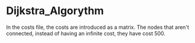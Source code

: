 # Dijkstra_Algorythm
In the costs file, the costs are introduced as a matrix. The nodes that aren't connected, instead of having an infinite cost, they have cost 500.
